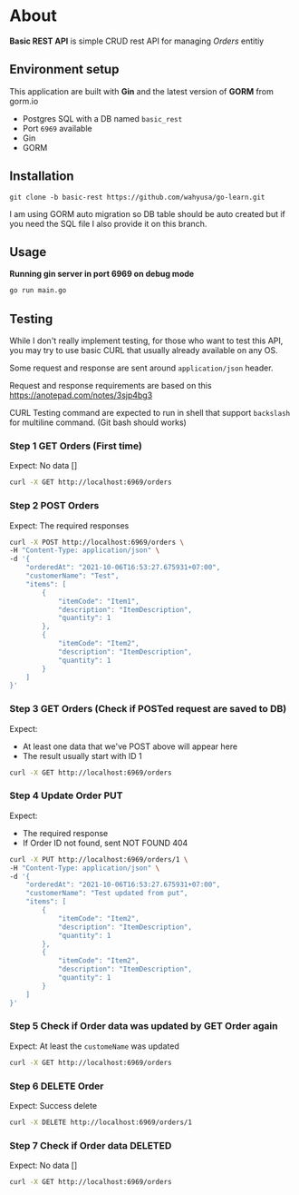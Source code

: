 # About

**Basic REST API** is simple CRUD rest API for managing _Orders_ entitiy

## Environment setup

This application are built with **Gin** and the latest version of **GORM** from gorm.io

- Postgres SQL with a DB named `basic_rest`
- Port `6969` available
- Gin
- GORM

## Installation

`git clone -b basic-rest https://github.com/wahyusa/go-learn.git
`

I am using GORM auto migration so DB table should be auto created but if you need the SQL file I also provide it on this branch.

## Usage

**Running gin server in port 6969 on debug mode**

```bash
go run main.go
```

## Testing

While I don't really implement testing, for those who want to test this API, you may try to use basic CURL that usually already available on any OS.

Some request and response are sent around `application/json` header.

Request and response requirements are based on this https://anotepad.com/notes/3sjp4bg3

CURL Testing command are expected to run in shell that support `backslash` for multiline command. (Git bash should works)

### Step 1 GET Orders (First time)

Expect: No data []

```bash
curl -X GET http://localhost:6969/orders
```

### Step 2 POST Orders

Expect: The required responses

```bash
curl -X POST http://localhost:6969/orders \
-H "Content-Type: application/json" \
-d '{
    "orderedAt": "2021-10-06T16:53:27.675931+07:00",
    "customerName": "Test",
    "items": [
        {
            "itemCode": "Item1",
            "description": "ItemDescription",
            "quantity": 1
        },
        {
            "itemCode": "Item2",
            "description": "ItemDescription",
            "quantity": 1
        }
    ]
}'
```

### Step 3 GET Orders (Check if POSTed request are saved to DB)

Expect:
- At least one data that we've POST above will appear here
- The result usually start with ID 1

```bash
curl -X GET http://localhost:6969/orders
```

### Step 4 Update Order PUT

Expect:
- The required response
- If Order ID not found, sent NOT FOUND 404

```bash
curl -X PUT http://localhost:6969/orders/1 \
-H "Content-Type: application/json" \
-d '{
    "orderedAt": "2021-10-06T16:53:27.675931+07:00",
    "customerName": "Test updated from put",
    "items": [
        {
            "itemCode": "Item2",
            "description": "ItemDescription",
            "quantity": 1
        },
        {
            "itemCode": "Item2",
            "description": "ItemDescription",
            "quantity": 1
        }
    ]
}'
```

### Step 5 Check if Order data was updated by GET Order again

Expect: At least the `customeName` was updated

```bash
curl -X GET http://localhost:6969/orders
```

### Step 6 DELETE Order

Expect: Success delete

```bash
curl -X DELETE http://localhost:6969/orders/1
```

### Step 7 Check if Order data DELETED

Expect: No data []

```bash
curl -X GET http://localhost:6969/orders
```